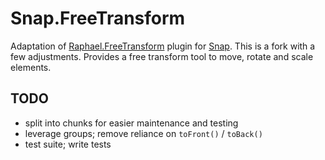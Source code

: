 # Snap.FreeTransform

Adaptation of [Raphael.FreeTransform](https://github.com/ElbertF/Raphael.FreeTransform) plugin for [Snap](http://snapsvg.io/). This is a fork with a few adjustments.
Provides a free transform tool to move, rotate and scale elements.

## TODO
- split into chunks for easier maintenance and testing
- leverage groups; remove reliance on `toFront()` / `toBack()`
- test suite; write tests
